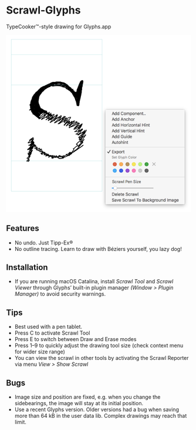 # Scrawl-Glyphs

TypeCooker™-style drawing for Glyphs.app

<img src="data/ui.png" alt="">

## Features

* No undo. Just Tipp-Ex®
* No outline tracing. Learn to draw with Béziers yourself, you lazy dog!

## Installation

* If you are running macOS Catalina, install _Scrawl Tool_ and _Scrawl Viewer_ through Glyphs’ built-in plugin manager _(Window > Plugin Manager)_ to avoid security warnings.

## Tips

* Best used with a pen tablet.
* Press C to activate Scrawl Tool
* Press E to switch between Draw and Erase modes
* Press 1–9 to quickly adjust the drawing tool size (check context menu for wider size range)
* You can view the scrawl in other tools by activating the Scrawl Reporter via menu _View > Show Scrawl_

## Bugs

* Image size and position are fixed, e.g. when you change the sidebearings, the image will stay at its initial position.
* Use a recent Glyphs version. Older versions had a bug when saving more than 64 kB in the user data lib. Complex drawings may reach that limit.
